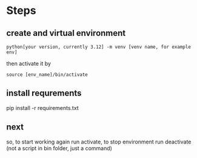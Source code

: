 # Steps
## create and virtual environment
```
python[your version, currently 3.12] -m venv [venv name, for example env]
```
then activate it by
```
source [env_name]/bin/activate
```
## install requrements
  pip install -r requirements.txt

## next
so, to start working again run activate, to stop environment run deactivate (not a script in bin folder, just a command)
